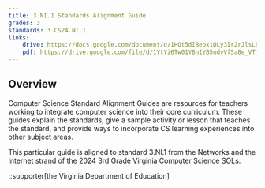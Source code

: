 ```yaml
---
title: 3.NI.1 Standards Alignment Guide
grades: 3
standards: 3.CS24.NI.1
links:
    drive: https://docs.google.com/document/d/1HQt5dI8epx1QLy3Ir2rJlsLBYtJABeZQw1hSQhPxjBI/edit?usp=drive_link
    pdf: https://drive.google.com/file/d/1YtYi6Tw01Y8nIYB5ndvVf5a8e_VTYb_D/view?usp=drive_link
---
```


## Overview

Computer Science Standard Alignment Guides are resources for teachers working to integrate computer science into their core curriculum. These guides explain the standards, give a sample activity or lesson that teaches the standard, and provide ways to incorporate CS learning experiences into other subject areas.

This particular guide is aligned to standard 3.NI.1 from the Networks and the Internet strand of the 2024 3rd Grade Virginia Computer Science SOLs.

::supporter[the Virginia Department of Education]